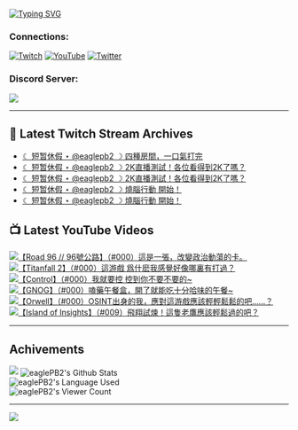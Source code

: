 <!--### Hello people, I'm EaglePB2 - The one who building something for fun 👋
Thank you for standby for this profile.   
The purpose of this profile is coming soon.   
You may come back later, as you wish if this readme.md is updated.   -->

<a href="https://git.io/typing-svg"><img src="https://readme-typing-svg.herokuapp.com?font=Fira+Code&duration=1000&pause=5000&vCenter=true&random=false&width=500&lines=%F0%9F%91%8B+Hello+Everyone%2C+I'm+EaglePB2.;%F0%9F%99%87+Thank+you+for+stopping+by+my+profile.+;%F0%9F%94%AD+%3D%3D%3D%3D+%F0%9F%94%AD;%F0%9F%91%8B+%E4%BD%A0%E5%A5%BD%EF%BC%8C%E6%AD%A1%E8%BF%8E%E4%BE%86%E5%88%B0%E6%88%91%E7%9A%84%E4%BB%A3%E7%A2%BC%E5%BA%AB%E3%80%82;%F0%9F%99%87+%E6%84%9F%E8%AC%9D%E5%89%8D%E4%BE%86%E5%8F%83%E8%A7%80%E5%B0%8F%E5%B1%8B+owo~" alt="Typing SVG" /></a>

### Connections:

[![Twitch](https://img.shields.io/badge/Twitch-9347FF?style=flat-square&logo=twitch&logoColor=white)](https://www.twitch.tv/eaglepb2)
[![YouTube](https://img.shields.io/badge/YouTube-%23FF0000.svg?style=flat-square&logo=YouTube&logoColor=white)](https://www.youtube.com/eaglepb2)
[![Twitter](https://img.shields.io/badge/Twitter-%231DA1F2.svg?style=flat-square&logo=Twitter&logoColor=white)](https://twitter.com/eaglepb2)

### Discord Server:

[![](https://invidget.switchblade.xyz/qKrub9b?theme=dark&language=ch)](https://discord.gg/qKrub9b)

---

## 👾 Latest Twitch Stream Archives
<!-- TWITCH:START -->
- [☾ 短暂休假 ⋆ @eaglepb2 ☽  四種房間，一口氣打完](https://www.twitch.tv/videos/2513013280)
- [☾ 短暂休假 ⋆ @eaglepb2 ☽  2K直播測試！各位看得到2K了嗎？](https://www.twitch.tv/videos/2510454941)
- [☾ 短暂休假 ⋆ @eaglepb2 ☽  2K直播測試！各位看得到2K了嗎？](https://www.twitch.tv/videos/2510411569)
- [☾ 短暂休假 ⋆ @eaglepb2 ☽  燒腦行動 開始！](https://www.twitch.tv/videos/2508597654)
- [☾ 短暂休假 ⋆ @eaglepb2 ☽  燒腦行動 開始！](https://www.twitch.tv/videos/2508496157)
<!-- TWITCH:END -->



## 📺 Latest YouTube Videos
<!-- YOUTUBE:START -->
<!-- YOUTUBE:END -->

<!-- BEGIN YOUTUBE-CARDS -->
<a href="https://www.youtube.com/watch?v=lLTLPV-9sGg">
  <picture>
    <source media="(prefers-color-scheme: dark)" srcset="https://ytcards.demolab.com/?id=lLTLPV-9sGg&title=%E3%80%90Road+96+%2F%2F+96%E8%99%9F%E5%85%AC%E8%B7%AF%E3%80%91%EF%BC%88%23000%EF%BC%89%E9%80%99%E6%98%AF%E4%B8%80%E5%BC%B5%EF%BC%8C%E6%94%B9%E8%AE%8A%E6%94%BF%E6%B2%BB%E5%8B%95%E8%95%A9%E7%9A%84%E5%8D%A1%E3%80%82&lang=zh&timestamp=1752654373&background_color=%230d1117&title_color=%23ffffff&stats_color=%23dedede&max_title_lines=1&width=250&border_radius=5&duration=21731">
    <img src="https://ytcards.demolab.com/?id=lLTLPV-9sGg&title=%E3%80%90Road+96+%2F%2F+96%E8%99%9F%E5%85%AC%E8%B7%AF%E3%80%91%EF%BC%88%23000%EF%BC%89%E9%80%99%E6%98%AF%E4%B8%80%E5%BC%B5%EF%BC%8C%E6%94%B9%E8%AE%8A%E6%94%BF%E6%B2%BB%E5%8B%95%E8%95%A9%E7%9A%84%E5%8D%A1%E3%80%82&lang=zh&timestamp=1752654373&background_color=%23ffffff&title_color=%2324292f&stats_color=%2357606a&max_title_lines=1&width=250&border_radius=5&duration=21731" alt="【Road 96 // 96號公路】（#000）這是一張，改變政治動蕩的卡。" title="【Road 96 // 96號公路】（#000）這是一張，改變政治動蕩的卡。">
  </picture>
</a>
<a href="https://www.youtube.com/watch?v=ZBeLxzzCzKU">
  <picture>
    <source media="(prefers-color-scheme: dark)" srcset="https://ytcards.demolab.com/?id=ZBeLxzzCzKU&title=%E3%80%90Titanfall+2%E3%80%91%EF%BC%88%23000%EF%BC%89%E9%80%99%E6%B8%B8%E6%88%B2+%E7%88%B2%E4%BB%80%E9%BA%BD%E6%88%91%E6%84%9F%E8%A6%BA%E5%A5%BD%E5%83%8F%E5%93%AA%E8%A3%8F%E6%9C%89%E6%89%93%E9%81%8E%EF%BC%9F&lang=zh&timestamp=1752560488&background_color=%230d1117&title_color=%23ffffff&stats_color=%23dedede&max_title_lines=1&width=250&border_radius=5&duration=20421">
    <img src="https://ytcards.demolab.com/?id=ZBeLxzzCzKU&title=%E3%80%90Titanfall+2%E3%80%91%EF%BC%88%23000%EF%BC%89%E9%80%99%E6%B8%B8%E6%88%B2+%E7%88%B2%E4%BB%80%E9%BA%BD%E6%88%91%E6%84%9F%E8%A6%BA%E5%A5%BD%E5%83%8F%E5%93%AA%E8%A3%8F%E6%9C%89%E6%89%93%E9%81%8E%EF%BC%9F&lang=zh&timestamp=1752560488&background_color=%23ffffff&title_color=%2324292f&stats_color=%2357606a&max_title_lines=1&width=250&border_radius=5&duration=20421" alt="【Titanfall 2】（#000）這游戲 爲什麽我感覺好像哪裏有打過？" title="【Titanfall 2】（#000）這游戲 爲什麽我感覺好像哪裏有打過？">
  </picture>
</a>
<a href="https://www.youtube.com/watch?v=6VEQbQUsv8U">
  <picture>
    <source media="(prefers-color-scheme: dark)" srcset="https://ytcards.demolab.com/?id=6VEQbQUsv8U&title=%E3%80%90Control%E3%80%91%EF%BC%88%23000%EF%BC%89%E6%88%91%E5%B0%B1%E8%A6%81%E6%8E%A7+%E6%8E%A7%E5%88%B0%E4%BD%A0%E4%B8%8D%E8%A6%81%E4%B8%8D%E8%A6%81%E7%9A%84~&lang=zh&timestamp=1752510236&background_color=%230d1117&title_color=%23ffffff&stats_color=%23dedede&max_title_lines=1&width=250&border_radius=5&duration=39091">
    <img src="https://ytcards.demolab.com/?id=6VEQbQUsv8U&title=%E3%80%90Control%E3%80%91%EF%BC%88%23000%EF%BC%89%E6%88%91%E5%B0%B1%E8%A6%81%E6%8E%A7+%E6%8E%A7%E5%88%B0%E4%BD%A0%E4%B8%8D%E8%A6%81%E4%B8%8D%E8%A6%81%E7%9A%84~&lang=zh&timestamp=1752510236&background_color=%23ffffff&title_color=%2324292f&stats_color=%2357606a&max_title_lines=1&width=250&border_radius=5&duration=39091" alt="【Control】（#000）我就要控 控到你不要不要的~" title="【Control】（#000）我就要控 控到你不要不要的~">
  </picture>
</a>
<a href="https://www.youtube.com/watch?v=P9VZAptRgBo">
  <picture>
    <source media="(prefers-color-scheme: dark)" srcset="https://ytcards.demolab.com/?id=P9VZAptRgBo&title=%E3%80%90GNOG%E3%80%91%EF%BC%88%23000%EF%BC%89%E5%97%91%E8%97%A5%E5%8D%88%E9%A4%90%E7%9B%92%EF%BC%8C%E9%96%8B%E4%BA%86%E5%B0%B1%E8%83%BD%E5%90%83%E5%8D%81%E5%88%86%E5%93%88%E5%91%B3%E7%9A%84%E5%8D%88%E9%A4%90~&lang=zh&timestamp=1752417488&background_color=%230d1117&title_color=%23ffffff&stats_color=%23dedede&max_title_lines=1&width=250&border_radius=5&duration=3801">
    <img src="https://ytcards.demolab.com/?id=P9VZAptRgBo&title=%E3%80%90GNOG%E3%80%91%EF%BC%88%23000%EF%BC%89%E5%97%91%E8%97%A5%E5%8D%88%E9%A4%90%E7%9B%92%EF%BC%8C%E9%96%8B%E4%BA%86%E5%B0%B1%E8%83%BD%E5%90%83%E5%8D%81%E5%88%86%E5%93%88%E5%91%B3%E7%9A%84%E5%8D%88%E9%A4%90~&lang=zh&timestamp=1752417488&background_color=%23ffffff&title_color=%2324292f&stats_color=%2357606a&max_title_lines=1&width=250&border_radius=5&duration=3801" alt="【GNOG】（#000）嗑藥午餐盒，開了就能吃十分哈味的午餐~" title="【GNOG】（#000）嗑藥午餐盒，開了就能吃十分哈味的午餐~">
  </picture>
</a>
<a href="https://www.youtube.com/watch?v=Rnz7fJN0X2k">
  <picture>
    <source media="(prefers-color-scheme: dark)" srcset="https://ytcards.demolab.com/?id=Rnz7fJN0X2k&title=%E3%80%90Orwell%E3%80%91%EF%BC%88%23000%EF%BC%89OSINT%E5%87%BA%E8%BA%AB%E7%9A%84%E6%88%91%EF%BC%8C%E6%87%89%E5%B0%8D%E9%80%99%E6%B8%B8%E6%88%B2%E6%87%89%E8%A9%B2%E8%BC%95%E8%BC%95%E9%AC%86%E9%AC%86%E7%9A%84%E5%90%A7%E2%80%A6%E2%80%A6%EF%BC%9F&lang=zh&timestamp=1752320820&background_color=%230d1117&title_color=%23ffffff&stats_color=%23dedede&max_title_lines=1&width=250&border_radius=5&duration=19039">
    <img src="https://ytcards.demolab.com/?id=Rnz7fJN0X2k&title=%E3%80%90Orwell%E3%80%91%EF%BC%88%23000%EF%BC%89OSINT%E5%87%BA%E8%BA%AB%E7%9A%84%E6%88%91%EF%BC%8C%E6%87%89%E5%B0%8D%E9%80%99%E6%B8%B8%E6%88%B2%E6%87%89%E8%A9%B2%E8%BC%95%E8%BC%95%E9%AC%86%E9%AC%86%E7%9A%84%E5%90%A7%E2%80%A6%E2%80%A6%EF%BC%9F&lang=zh&timestamp=1752320820&background_color=%23ffffff&title_color=%2324292f&stats_color=%2357606a&max_title_lines=1&width=250&border_radius=5&duration=19039" alt="【Orwell】（#000）OSINT出身的我，應對這游戲應該輕輕鬆鬆的吧……？" title="【Orwell】（#000）OSINT出身的我，應對這游戲應該輕輕鬆鬆的吧……？">
  </picture>
</a>
<a href="https://www.youtube.com/watch?v=9SsXHNuwSC0">
  <picture>
    <source media="(prefers-color-scheme: dark)" srcset="https://ytcards.demolab.com/?id=9SsXHNuwSC0&title=%E3%80%90Island+of+Insights%E3%80%91%EF%BC%88%23009%EF%BC%89%E9%A3%9B%E7%BF%94%E8%A9%A6%E7%85%89%EF%BC%81%E9%80%99%E9%9A%BB%E8%80%81%E9%B7%B9%E6%87%89%E8%A9%B2%E8%BC%95%E9%AC%86%E9%81%8E%E7%9A%84%E5%90%A7%EF%BC%9F&lang=zh&timestamp=1752309471&background_color=%230d1117&title_color=%23ffffff&stats_color=%23dedede&max_title_lines=1&width=250&border_radius=5&duration=17063">
    <img src="https://ytcards.demolab.com/?id=9SsXHNuwSC0&title=%E3%80%90Island+of+Insights%E3%80%91%EF%BC%88%23009%EF%BC%89%E9%A3%9B%E7%BF%94%E8%A9%A6%E7%85%89%EF%BC%81%E9%80%99%E9%9A%BB%E8%80%81%E9%B7%B9%E6%87%89%E8%A9%B2%E8%BC%95%E9%AC%86%E9%81%8E%E7%9A%84%E5%90%A7%EF%BC%9F&lang=zh&timestamp=1752309471&background_color=%23ffffff&title_color=%2324292f&stats_color=%2357606a&max_title_lines=1&width=250&border_radius=5&duration=17063" alt="【Island of Insights】（#009）飛翔試煉！這隻老鷹應該輕鬆過的吧？" title="【Island of Insights】（#009）飛翔試煉！這隻老鷹應該輕鬆過的吧？">
  </picture>
</a>
<!-- END YOUTUBE-CARDS -->

---

## Achivements
[![](https://github-profile-trophy.vercel.app/?username=eaglepb2&theme=monokai&no-bg=true&&title=Repositories,Issues,Commit,MultiLanguage)](https://github.com/anuraghazra/github-readme-stats)
<img align="center" alt="eaglePB2's Github Stats" src="https://github-readme-stats.vercel.app/api?username=eaglePB2&show_icons=true&hide_border=true&theme=merko" />
<br>
<img align="center" alt="eaglePB2's Language Used" src="https://github-readme-stats.vercel.app/api/top-langs/?username=eaglePB2&show_icons=true&hide_border=true&theme=merko&layout=compact&langs_count=8" />
<br>
<img align="center" alt="eaglePB2's Viewer Count" src="https://visitcount.itsvg.in/api?id=eaglepb2&label=Profile%20Views&color=3&icon=5&pretty=true" />

<hr>

<!-- RANDOMQUOTE:START -->
![](https://quotes-github-readme.vercel.app/api?type=horizontal&theme=merko)
<!-- RANDOMQUOTE:END -->


<!--
       _____   _   _   _____       _____   _   _   ____   
      |_   _| | | | | |  ___|     |  ___| | \ | | |  _  \  
        | |   | |_| | | |___      | |___  |  \| | | | | | 
        | |   |  _  | |  ___|     |  ___| |     | | | | | 
        | |   | | | | | |___      | |___  | |\  | | |_| | 
        |_|   |_| |_| |_____|     |_____| |_| \_| |____ / 
      
-->
